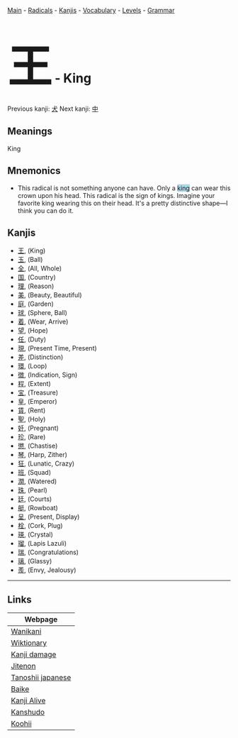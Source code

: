 <style> bigfont {font-size: 100px}</style>
[Main](../README.md) -
[Radicals](../radicals.md) -
[Kanjis](../kanjis.md) -
[Vocabulary](../vocabulary.md) -
[Levels](../levels.md) -
[Grammar](../grammar.md)
# <bigfont> 王</bigfont> - King 

Previous kanji: [犬](犬.md) Next kanji: [中](中.md) 

## Meanings
 King
## Mnemonics
 * This radical is not something anyone can have. Only a <span style="background-color:#ADD8E6"> king</span> can wear this crown upon his head. This radical is the sign of kings. Imagine your favorite king wearing this on their head. It's a pretty distinctive shape—I think you can do it.


## Kanjis
 * [王](../kanjis/王.md), (King)
* [玉](../kanjis/玉.md), (Ball)
* [全](../kanjis/全.md), (All, Whole)
* [国](../kanjis/国.md), (Country)
* [理](../kanjis/理.md), (Reason)
* [美](../kanjis/美.md), (Beauty, Beautiful)
* [庭](../kanjis/庭.md), (Garden)
* [球](../kanjis/球.md), (Sphere, Ball)
* [着](../kanjis/着.md), (Wear, Arrive)
* [望](../kanjis/望.md), (Hope)
* [任](../kanjis/任.md), (Duty)
* [現](../kanjis/現.md), (Present Time, Present)
* [差](../kanjis/差.md), (Distinction)
* [環](../kanjis/環.md), (Loop)
* [徴](../kanjis/徴.md), (Indication, Sign)
* [程](../kanjis/程.md), (Extent)
* [宝](../kanjis/宝.md), (Treasure)
* [皇](../kanjis/皇.md), (Emperor)
* [賃](../kanjis/賃.md), (Rent)
* [聖](../kanjis/聖.md), (Holy)
* [妊](../kanjis/妊.md), (Pregnant)
* [珍](../kanjis/珍.md), (Rare)
* [懲](../kanjis/懲.md), (Chastise)
* [琴](../kanjis/琴.md), (Harp, Zither)
* [狂](../kanjis/狂.md), (Lunatic, Crazy)
* [班](../kanjis/班.md), (Squad)
* [潤](../kanjis/潤.md), (Watered)
* [珠](../kanjis/珠.md), (Pearl)
* [廷](../kanjis/廷.md), (Courts)
* [艇](../kanjis/艇.md), (Rowboat)
* [呈](../kanjis/呈.md), (Present, Display)
* [栓](../kanjis/栓.md), (Cork, Plug)
* [瑛](../kanjis/瑛.md), (Crystal)
* [瑠](../kanjis/瑠.md), (Lapis Lazuli)
* [瑞](../kanjis/瑞.md), (Congratulations)
* [璃](../kanjis/璃.md), (Glassy)
* [羨](../kanjis/羨.md), (Envy, Jealousy)



---

## Links 

| Webpage |
| --- |
| [Wanikani          ](https://www.wanikani.com/kanji/王) |
| [Wiktionary        ](https://en.wiktionary.org/wiki/王) |
| [Kanji damage      ](http://www.kanjidamage.com/kanji/search?utf8=✓&q=王) |
| [Jitenon           ](https://jitenon.com/kanji/王) |
| [Tanoshii japanese ](https://www.tanoshiijapanese.com/dictionary/kanji.cfm?k=王) |
| [Baike             ](https://baike.baidu.com/item/王) |
| [Kanji Alive       ](https://app.kanjialive.com/王) |
| [Kanshudo          ](https://www.kanshudo.com/searchmn?q=王) |
| [Koohii            ](https://kanji.koohii.com/study/kanji/王) |
